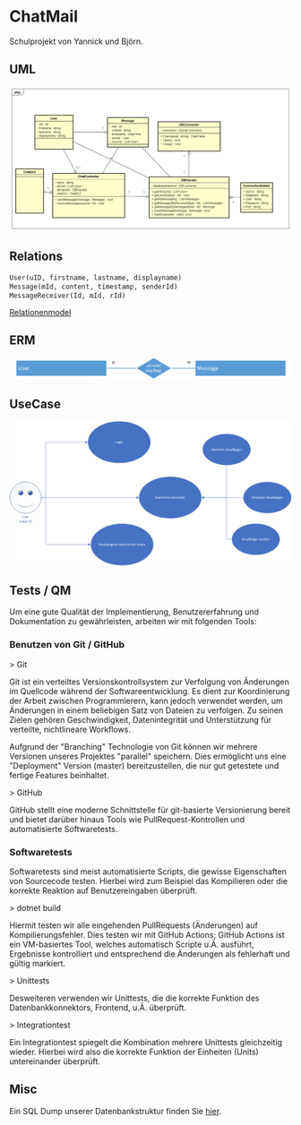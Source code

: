 # ChatMail

Schulprojekt von Yannick und Björn.

## UML
![Image of UML](uml.png)

## Relations

```
User(uID, firstname, lastname, displayname)
Message(mId, content, timestamp, senderId)
MessageReceiver(Id, mId, rId)
```
[Relationenmodel](relations.txt)

## ERM

![Image of ERM](ER-Modell.png)

## UseCase

![Image of UseCase](UseCase-Diagramm.png)

## Tests / QM

Um eine gute Qualität der Implementierung, Benutzererfahrung und Dokumentation zu gewährleisten, arbeiten wir mit folgenden Tools:
### Benutzen von Git / GitHub
\> Git

Git ist ein verteiltes Versionskontrollsystem zur Verfolgung von Änderungen im Quellcode während der Softwareentwicklung. Es dient zur Koordinierung der Arbeit zwischen Programmierern, kann jedoch verwendet werden, um Änderungen in einem beliebigen Satz von Dateien zu verfolgen. Zu seinen Zielen gehören Geschwindigkeit, Datenintegrität und Unterstützung für verteilte, nichtlineare Workflows.

Aufgrund der "Branching" Technologie von Git können wir mehrere Versionen unseres Projektes "parallel" speichern. Dies ermöglicht uns eine "Deployment" Version (master) bereitzustellen, die nur gut getestete und fertige Features beinhaltet.

\>  GitHub

GitHub stellt eine moderne Schnittstelle für git-basierte Versionierung bereit und bietet darüber hinaus Tools wie PullRequest-Kontrollen und automatisierte Softwaretests.

### Softwaretests

Softwaretests sind meist automatisierte Scripts, die gewisse Eigenschaften von Sourcecode testen. Hierbei wird zum Beispiel das Kompilieren oder die korrekte Reaktion auf Benutzereingaben überprüft.

\> dotnet build

Hiermit testen wir alle eingehenden PullRequests (Änderungen) auf Kompilierungsfehler. Dies testen wir mit GitHub Actions; GitHub Actions ist ein VM-basiertes Tool, welches automatisch Scripte u.Ä. ausführt, Ergebnisse kontrolliert und entsprechend die Änderungen als fehlerhaft und gültig markiert.

\> Unittests

Desweiteren verwenden wir Unittests, die die korrekte Funktion des Datenbankkonnektors, Frontend, u.Ä. überprüft.

\> Integrationtest

Ein Integrationtest spiegelt die Kombination mehrere Unittests gleichzeitig wieder. Hierbei wird also die korrekte Funktion der Einheiten (Units) untereinander überprüft.

## Misc

Ein SQL Dump unserer Datenbankstruktur finden Sie [hier](sql_dump.sql).
